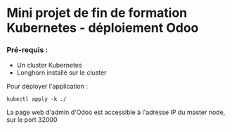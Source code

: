# Mini projet de fin de formation Kubernetes - déploiement Odoo

### Pré-requis :
* Un cluster Kubernetes
* Longhorn installé sur le cluster

Pour déployer l'application :

`kubectl apply -k ./`

La page web d'admin d'Odoo est accessible à l'adresse IP du master node, sur le port 32000